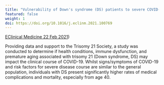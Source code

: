 ```yaml
---
title: "Vulnerability of Down's syndrome (DS) patients to severe COVID-19"
featured: false
weight: 1
doi: https://doi.org/10.1016/j.eclinm.2021.100769
---
```


[EClinical Medicine 22 Feb 2021]({{page.doi}}))

Providing data and support to the Trisomy 21 Society, a study was
conducted to determine if health conditions, immune dysfunction, and
premature aging associated with trisomy 21 (Down syndrome, DS) may
impact the clinical course of COVID-19. Whilst signs/symptoms of
COVID-19 and risk factors for severe disease course are similar to the
general population, individuals with DS present significantly higher
rates of medical complications and mortality, especially from age 40.
